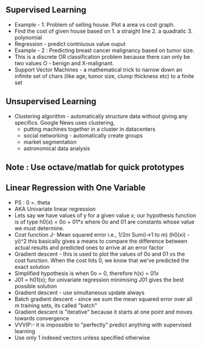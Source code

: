 ## Supervised Learning
* Example - 1: Problem of selling house. Plot a area vs cost graph.
* Find the cost of given house based on 1. a straight line 2. a quadratic 3. polynomial
* Regression - predict contniuous value ouput
* Example - 2 : Predicting breast cancer malignancy based on tumor size. 
* This is a discrete OR classification problem because there can only be two values O - benign and X-malignant. 
* Support Vector Machines - a mathematical trick to narrow down an infinite set of chars (like age, tumor size, clump thickness etc) to a finite set

## Unsupervised Learning
* Clustering algorithm - automatically structure data without giving any specifics. Google News uses clustering, 
	* putting machines together in a cluster in datacenters 
	* social networking - automatically create groups
	* market segmentation
	* astronomical data analysis

## Note : Use octave/matlab for quick prototypes

## Linear Regression with One Variable 
* PS : 0 =. theta
* AKA Univariate linear regression
* Lets say we have values of y for a given value x; our hypothesis function is of type
h0(x) = 0o + 01*x where 0o and 01 are constants whose value we must determine.
* Cost function J- Mean squared error
i.e., 1/2m Sum(i->1 to m) (h0(xi) - yi)^2
this basically gives a means to compare the difference between actual results and predicted ones to arrive at an error factor
* Gradient descent - this is used to plot the values of 0o and 01 vs the cost function. When the cost hits 0, we know that we've predicted the exact solution
* Simplified hypothesis is when 0o = 0, therefore h(x) = 01x
* J01 = h01(x); for univariate regression minimising J01 gives the best possible solution
* Gradient descent - use simultaneous update always
* Batch gradient descent - since we sum the mean squared error over all m training sets, its called "batch"
* Gradient descent is "iterative" because it starts at one point and moves towards convergence
* VVVIP:- it is impossible to "perfectly" predict anything with supervised learning
* Use only 1 indexed vectors unless specified otherwise
